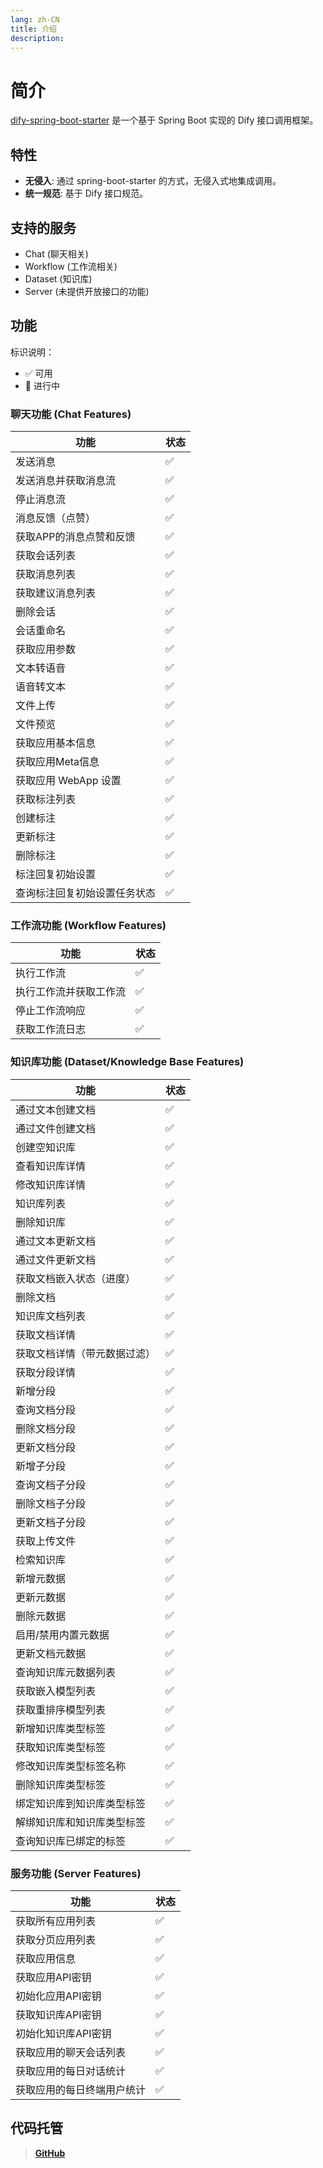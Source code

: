 ```yaml
---
lang: zh-CN
title: 介绍
description: 
---
```


# 简介

[dify-spring-boot-starter](https://github.com/guoshiqiufeng/dify-spring-boot-starter) 是一个基于 Spring Boot 实现的 Dify
接口调用框架。

## 特性

- **无侵入**: 通过 spring-boot-starter 的方式，无侵入式地集成调用。
- **统一规范**: 基于 Dify 接口规范。

## 支持的服务

- Chat (聊天相关)
- Workflow (工作流相关)
- Dataset (知识库)
- Server (未提供开放接口的功能)

## 功能

标识说明：

- ✅ 可用
- 🚧 进行中

### 聊天功能 (Chat Features)

| 功能             | 状态 |   
|----------------|----|
| 发送消息           | ✅  |
| 发送消息并获取消息流     | ✅  |
| 停止消息流          | ✅  |
| 消息反馈（点赞）       | ✅  |
| 获取APP的消息点赞和反馈  | ✅  |
| 获取会话列表         | ✅  |
| 获取消息列表         | ✅  |
| 获取建议消息列表       | ✅  |
| 删除会话           | ✅  |
| 会话重命名          | ✅  |
| 获取应用参数         | ✅  |
| 文本转语音          | ✅  |
| 语音转文本          | ✅  |
| 文件上传           | ✅  |
| 文件预览           | ✅  |
| 获取应用基本信息       | ✅  |
| 获取应用Meta信息     | ✅  |
| 获取应用 WebApp 设置 | ✅  |
| 获取标注列表         | ✅  |
| 创建标注           | ✅  |
| 更新标注           | ✅  |
| 删除标注           | ✅  |
| 标注回复初始设置       | ✅  |
| 查询标注回复初始设置任务状态 | ✅  |

### 工作流功能 (Workflow Features)

| 功能          | 状态 |
|-------------|----|
| 执行工作流       | ✅  |
| 执行工作流并获取工作流 | ✅  |
| 停止工作流响应     | ✅  |
| 获取工作流日志     | ✅  |

### 知识库功能 (Dataset/Knowledge Base Features)

| 功能             | 状态 |
|----------------|----|
| 通过文本创建文档       | ✅  |
| 通过文件创建文档       | ✅  |
| 创建空知识库         | ✅  |
| 查看知识库详情        | ✅  |
| 修改知识库详情        | ✅  |
| 知识库列表          | ✅  |
| 删除知识库          | ✅  |
| 通过文本更新文档       | ✅  |
| 通过文件更新文档       | ✅  |
| 获取文档嵌入状态（进度）   | ✅  |
| 删除文档           | ✅  |
| 知识库文档列表        | ✅  |
| 获取文档详情         | ✅  |
| 获取文档详情（带元数据过滤） | ✅  |
| 获取分段详情         | ✅  |
| 新增分段           | ✅  |
| 查询文档分段         | ✅  |
| 删除文档分段         | ✅  |
| 更新文档分段         | ✅  |
| 新增子分段          | ✅  |
| 查询文档子分段        | ✅  |
| 删除文档子分段        | ✅  |
| 更新文档子分段        | ✅  |
| 获取上传文件         | ✅  |
| 检索知识库          | ✅  |
| 新增元数据          | ✅  |
| 更新元数据          | ✅  |
| 删除元数据          | ✅  |
| 启用/禁用内置元数据     | ✅  |
| 更新文档元数据        | ✅  |
| 查询知识库元数据列表     | ✅  |
| 获取嵌入模型列表       | ✅  |
| 获取重排序模型列表      | ✅  |
| 新增知识库类型标签      | ✅  |
| 获取知识库类型标签      | ✅  |
| 修改知识库类型标签名称    | ✅  |
| 删除知识库类型标签      | ✅  |
| 绑定知识库到知识库类型标签  | ✅  |
| 解绑知识库和知识库类型标签  | ✅  |
| 查询知识库已绑定的标签    | ✅  |

### 服务功能 (Server Features)

| 功能             | 状态 |
|----------------|----|
| 获取所有应用列表     | ✅   |
| 获取分页应用列表     | ✅   |
| 获取应用信息       | ✅   |
| 获取应用API密钥    | ✅   |
| 初始化应用API密钥   | ✅   |
| 获取知识库API密钥   | ✅   |
| 初始化知识库API密钥  | ✅   |
| 获取应用的聊天会话列表  | ✅   |
| 获取应用的每日对话统计  | ✅   |
| 获取应用的每日终端用户统计 | ✅   |

## 代码托管

> **[GitHub](https://github.com/guoshiqiufeng/dify-spring-boot-starter)**
